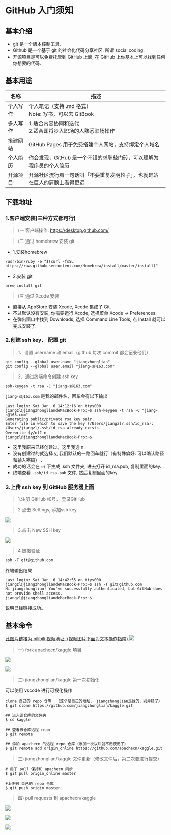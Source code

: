 # GitHub 入门须知

## 基本介绍

* git 是一个版本控制工具.
* Github 是一个基于 git 的社会化代码分享社区, 所谓 social coding.
* 开源项目是可以免费托管到 GitHub 上面, 在 GitHub 上你基本上可以找到任何你想要的代码.

## 基本用途

| 名称 | 描述 |
| - | - |
| 个人写作 | 个人笔记（支持 .md 格式）<br/>Note: 写书，可以去 GitBook |
| 多人写作 | 1.适合内容协同和迭代<br/> 2.适合即将步入职场的人熟悉职场操作 |
| 搭建网站 | GitHub Pages 用于免费搭建个人网站，支持绑定个人域名 | 
| 个人简历 | 你会发现，GitHub 是一个不错的求职敲门砖，可以理解为程序员的个人简历 |
| 开源项目 | 开源社区流行着一句话叫「不要重复发明轮子」，也就是站在巨人的肩膀上看得更远 | 

## 下载地址

### 1.客户端安装(三种方式都可行)

> (一 客户端操作: https://desktop.github.com/

> (二 通过 homebrew 安装 git

* 1.安装homebrew

```
/usr/bin/ruby -e "$(curl -fsSL https://raw.githubusercontent.com/Homebrew/install/master/install)"
```

* 2.安装 git

```
brew install git
```

> (三 通过 Xcode 安装

* 直接从 AppStore 安装 Xcode, Xcode 集成了 Git.
* 不过默认没有安装, 你需要运行 Xcode, 选择菜单 Xcode -> Preferences.
* 在弹出窗口中找到 Downloads, 选择 Command Line Tools, 点 Install 就可以完成安装了.

### 2.创建 ssh key、 配置 git

> 1、设置 username 和 email（github 每次 commit 都会记录他们）

```
git config --global user.name "jiangzhonglian"
git config --global user.email "jiang-s@163.com"
```

> 2、通过终端命令创建 ssh key

```
ssh-keygen -t rsa -C "jiang-s@163.com"
```

`jiang-s@163.com` 是我的邮件名，回车会有以下输出

```
Last login: Sat Jan  6 14:12:16 on ttys000
jiangzl@jiangzhongliandeMacBook-Pro:~$ ssh-keygen -t rsa -C "jiang-s@163.com"
Generating public/private rsa key pair.
Enter file in which to save the key (/Users/jiangzl/.ssh/id_rsa): 
/Users/jiangzl/.ssh/id_rsa already exists.
Overwrite (y/n)? n
jiangzl@jiangzhongliandeMacBook-Pro:~$
```

* 这里我原来已经创建过，这里我选 n.
* 没有创建过的就选择 y, 我们默认的一路回车就行（有特殊癖好: 可以确认路径和输入密码） .
* 成功的话会在 ~/ 下生成 .ssh 文件夹, 进去打开 id_rsa.pub, 复制里面的key.
* 终端查看 `.ssh/id_rsa.pub` 文件, 然后复制里面的key.

### 3.上传 ssh key 到 GitHub 服务器上面

> 1.注册 GitHub 帐号， 登录GitHub

> 2.点击 Settings, 添加ssh key

![](/static/images/docs/GitHub/GitHub-Setting.png) 

> 3.点击 New SSH key

![](/static/images/docs/GitHub/SSH-Key.jpg) 

> 4.链接验证

```
ssh -T git@github.com 
```

终端输出结果

```
Last login: Sat Jan  6 14:42:55 on ttys000
jiangzl@jiangzhongliandeMacBook-Pro:~$ ssh -T git@github.com 
Hi jiangzhonglian! You've successfully authenticated, but GitHub does not provide shell access.
jiangzl@jiangzhongliandeMacBook-Pro:~$
```

说明已经链接成功。

## 基本命令

<a href="https://www.bilibili.com/video/av15705305/" target="_blank">此图片链接为 bilibili 视频地址: (视频图片下面为文本操作指南)
<img src="../../static/images/docs/GitHub/ApacheCN-GitHub入门操作-Fork到PullRequests.png">
</a>

> 一) fork apachecn/kaggle 项目

![](/static/images/docs/GitHub/github-step-1-fork.jpg)

![](/static/images/docs/GitHub/github-step-2-clone.jpg)


> 二) jiangzhonglian/kaggle 第一次初始化

可以使用 vscode 进行可视化操作

```
clone 自己的 repo 仓库  （这个是自己的地址， jiangzhonglian是我的，别弄错了）
$ git clone https://github.com/jiangzhonglian/kaggle.git

## 进入该仓库的文件夹
$ cd kaggle

## 查看该仓库远程 repo
$ git remote

## 添加 apachecn 的远程 repo 仓库（添加一次以后就不用使用了）
$ git remote add origin_online https://github.com/apachecn/kaggle.git
```

> 三) jiangzhonglian/kaggle 文件更新（修改文件后，第二次要进行提交）

```
# 用于 pull 保持和 apachecn 同步
$ git pull origin_online master

#上传到 自己的 repo 仓库
$ git push origin master
```

> 四) pull requests 到 apachecn/kaggle

![](/static/images/docs/GitHub/github-step-3-PullRequests.jpg)

![](/static/images/docs/GitHub/github-step-4-PullRequests.jpg)

![](/static/images/docs/GitHub/github-step-5-PullRequests.jpg)

